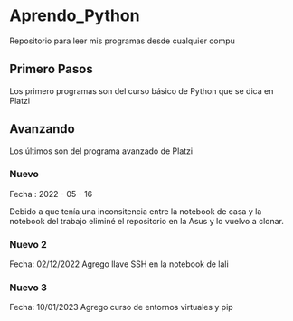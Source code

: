 # Aprendo_Python
Repositorio para leer mis programas desde cualquier compu

## Primero Pasos
Los primero programas son del curso básico de Python que se dica en Platzi

## Avanzando
Los últimos son del programa avanzado de Platzi

### Nuevo
Fecha : 2022 - 05 - 16

Debido a que tenía una inconsitencia entre la notebook de casa y la notebook del trabajo eliminé el repositorio en la Asus y lo vuelvo a clonar. 

### Nuevo 2
Fecha: 02/12/2022
Agrego llave SSH en la notebook de lali

### Nuevo 3
Fecha: 10/01/2023
Agrego curso de entornos virtuales y pip